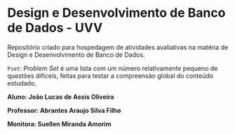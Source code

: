 # Design e Desenvolvimento de Banco de Dados - UVV
Repositório criado para hospedagem de atividades avaliativas na matéria de Design e Desenvolvimento de Banco de Dados.

`Pset`: *_Problem Set_* é uma lista com um número relativamente pequeno de questões difíceis, feitas para testar a compreensão global do conteúdo estudado.

**Aluno: João Lucas de Assis Oliveira**

**Professor: Abrantes Araujo Silva Filho**

**Monitora: Suellen Miranda Amorim**

